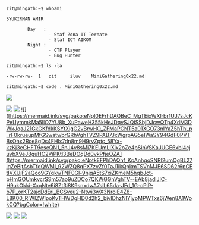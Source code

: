 ```console
zit@mingath:~$ whoami

SYUKIRMAN AMIR

        Day   :
                - Staf Zona IT Ternate
                - Staf ICT AIKOM
        Night :
                - CTF Player
                - Bug Hunter
```
```console
zit@mingath:~$ ls -la

-rw-rw-rw-  1   zit     iluv    MiniGathering0x22.md    
```
```console
zit@mingath:~$ code . MiniGathering0x22.md
```
![](https://mermaid.ink/svg/pako:eNpFjbEOwjAMRH_F8lyWjhkRAxtDkVi8mNhtohIXJSkSqvrvBAmJm06nd3cb-kUUHZbKVU-Rp8zp8OoByKCp9ODgqCGawDUoDJ5N4TLCTe9wZj9Hm7DDpDlxlLazfXuENWhSQtescJ4JyfbG8VqX4W0e3ciPoh2uT_n__tL9A9ncML8?bgColor=!white)

![](https://mermaid.ink/svg/pako:eNqdlV1vmzAUhv_KEc1FIp1M2HwjddJKvqiqtQvTNAl2QYlpWYjpDLTNSv_7nKZVMndZp12BXj9-j_3aHB60rFowzdfysrrLrlPRwNk84QkvC76MmnXJYMHytC0bqBtRLdnwrlg01z69uU94VqZ1PWI5_CwaAnlRlv5lmWZL3KL-ka7rqE7DrCor4R_lef67A906HHm6HhiT__Mwnj0sl7im9e8eCf_Q738-vwCiw5e25Eykl0VZNOvBwPf9p-0dHx-_h-5j9Q5IByfx1yj6th2iT9P3xqkcP4nD1Y2obpiAD1nG6hqCissVlDCEKZP-RXZoutFBEMQhzyuxSpui4jAq6qys6lawQ3PMDkajONEiJm6ZGEbFgsGc_WhZ3cCkEldMrKEfRfPJINEOeFgdjMfSIuQ1y2QpWVWwrIHzy--bx5zlTDCeMeiHo_P5YR-wO5hM4gtR3BYlu2IwrrO0fNrIoRlOB9NpHH06g5Bviv0FdTuYzfaybZtrxpsi2wb1ZrZeB2EYB_LKv12K6B2cnspEAlHVtcy0-UOmwetMT2A4HFbQnVQtb9Yd3Mc9EykhqOv2M2dI6hVGNpxODDTIHhcEKkfjnoEW1dHVyY4bjVTOiHsUPc9Cx7J23HiscuaGo7aJrmHsuMlE5awNpxMHLY_uuOlU5ey4R9A0HDTMvfXNZirnbDjDIejae3XDUOXcuOe5coWms6NOT1XKi3u2TeVe92om_H57ntBRneodifsz2Z6YOOds8IwRCb183FtIClQVDFUwVcFSBVsVHFVwVcFThP0urCNBigaaaKGNDrrowUt723bMfZpInCChKK8TMZFYSGyUR0dcJB7Ku0Olm8zUkLEiteTxI3WQukh3rtseqqG2YrIRFQv5k3hIOECiyW9uxRLNl6-LVCwTLeGPkkvbporWPNP8PC1rhlp7s0gbNirSK5GuntXHXxEJ_5I?bgColor=!white)
![](https://mermaid.ink/svg/pako:eNo9T7tuwzAM_BVCgKDFU9ssWtOhQzoF6KSFteiErR6FHg0Mw_9euqnLiXc48u4WNWZPyiqtF07cLCym0tgLt_lE3xSMBRNyrmQGMO1KkYw1Uy5Um1lXrV36yL0kml0CmcYtELz1kKjgOwd5A8eAtfLEIzbO6a4Tjw3AWTw2rzsLcBQgwmDhsFMvfLlaeNrhK3nu0cLjTpzyzT64JAX-A4LxNGEPElFrNahIJSJ7qblsV0796pyysnosn065tIoOe8vnOY3KThgqDap_eWz0zHgpGP_Y9Qf_ImQC?bgColor=!white)
![]([https://mermaid.ink/svg/pako:eNpl0EFrhDAQBeC_MgTEixWXlrbr1UJ7sJcKPeUymmkMa5IlO7YU8b_XuPaweH355kHeJDqvSJQiSSbjDJcwQTp4XdM3DWkJqaJ21GkGKfdkKSYtXigG2vBrwHO_ZFMaPCNT5a01XGO73nIYaZ5hThLp_rF0krueupMfGSwatwbrGRhVghTVZ9PAB7JxWgrpAG5eIWaSY94GdF0PVTBsOhx2Rce8gDs4FHlx7dn8m9H9rvZptc_58Ya-kzKj3eGHFT9eseQN1_5nJ4v8sMj7KEUmLIXlx2oZe4pSinVSKaJUGE6xbl4cjuybX9eJ8guHC2ViPKtl3BeDOqDd0vkPfjeOZA](https://mermaid.ink/svg/pako:eNptkEFPhDAQhf_KpAnhgoSNRl2umOgBL27iqZeBjtAsbTfdQWMI_92WZQ8qPX7zvZf0TaJ1ikQpkmTSVnMJE6SD62r6pCEtIVXUjF2aQco9GYqkwTNF0Gl-9njqA5tS7xiZKmeM5hqbJct-pHmGOUmkvcrSSm57ao9uZDCo7QKWGGhVghTV--EAb8jadlJIC-H9ukOkki-XxqNte6i8Zt3i8K9snxdwA7siL65da-JFd_1G-cPiP-b7P_orKT2ajcDdEri_BCSveu2-Ntwi3wX3NroiE4Z8-L8K00_RlWIZWIpoKvTHWDgHD0d2h2_bivIDhzNlYjypMPWTxs6jWen8A1WpkCQ?bgColor=!white)

![](https://mermaid.ink/svg/pako:eNqdVu9Po0AQ_Vc2GBNMxgR2aWlJvGShWLnSH6FwxlA_YAtKpGAojWfU__2WQimeyVZNv5Due29n3szuzquwzFahoAlRkj0vH4K8QK6-SBE6PUVGlmT5hn0t0kWRxOnjvHhJQrQKo2CbFGhT5NljeP4cr4oHDT_9LVHLJNhsBmGE7pJtiKI4SbQTTFQlUqGCayeSJMH_VFiWW2knURR9UMnyIL3f61xedlRCfqTzEiYsvUbHIA33ezp5uKpFDFWSSP9HIuvgPkyLoBbqS5JBLn8kdJcEy8dKZvf5DZEUUV-8osYIOaYxdQZnt5pWiaCLi4tfSBdFI4-LeBkkZ2dsiSXOODo6Pz_P0NvMmf6xJnPrDVHZ_02vKXLNyZBe3fKQ2B-MLPSbjqjjUi6S-HPPptfm3EJz06YunXDhSh2CNfYcLrDjj6htjemEKSKdOtTlwrv-jM48fqgqC3VMXYciz2WCXGzPn7h6gyhLUHltiOJVfP-w87nuDbZofBLQa6-byLlg7Nt0PPMmw6NI0uTwNWWlbWOrQFxSxx9T2xt5R4FdX2fK5nFF9dAljfdcQun_x-zKe64uwkAUx-Eq3q53ZajunXJ58EnHkH3HortEuDDctulwPrgc8oGzb2guRWF-2dZRWOfg1hdj6TZt0aoxl6H6I3PGdvFY8F-yqPcxqGFdxT2nVR5TFO3seVeb6i4v18xPigPZv5kObw53DBeMW_GyphuO2AkwbcutDw2XS3ydRTzybO8oVDlk2RwwLmF_Vg59zYV3203zNYrKbpKxbh3F9XxqmFdHYX1_OHWmbH972saWPzZG2GxyaM8Sh0lCAhkwEFCgA11QoYf2L1j1vLaxfZAZXAYZg0xAVkDugNwFWW041Uva5sg9kPuAJcBsHwyYAFYAdwB3G1I1VLRJWAXcA9wHIgGRgbAACRAFSAdIm1cOEYtUAGEd5usgXrEZ6rX0ZyEUD-E6XAga-1wF-eNCWKTvDBdsi2z-ki4FLQqSTQjC9mkVFOEgDu7zYF3_-_4P4oPrVg?bgColor=!white)
![](?bgColor=!white)
![](?bgColor=!white)
